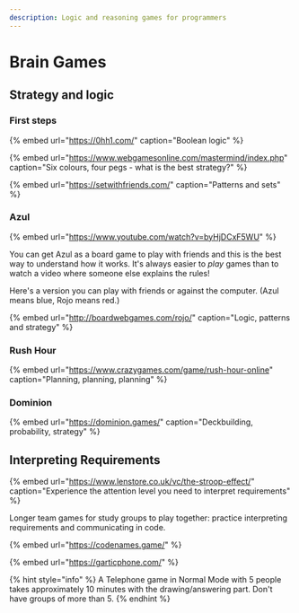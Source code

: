 ```yaml
---
description: Logic and reasoning games for programmers
---
```


# Brain Games

## Strategy and logic 

### First steps

{% embed url="https://0hh1.com/" caption="Boolean logic" %}

{% embed url="https://www.webgamesonline.com/mastermind/index.php" caption="Six colours, four pegs - what is the best strategy?" %}

{% embed url="https://setwithfriends.com/" caption="Patterns and sets" %}

### Azul

{% embed url="https://www.youtube.com/watch?v=byHjDCxF5WU" %}

You can get Azul as a board game to play with friends and this is the best way to understand how it works. It's always easier to _play_ games than to watch a video where someone else explains the rules!

Here's a version you can play with friends or against the computer. \(Azul means blue, Rojo means red.\)

{% embed url="http://boardwebgames.com/rojo/" caption="Logic, patterns and strategy" %}

### Rush Hour

{% embed url="https://www.crazygames.com/game/rush-hour-online" caption="Planning, planning, planning" %}

### Dominion

{% embed url="https://dominion.games/" caption="Deckbuilding, probability, strategy" %}

## Interpreting Requirements 

{% embed url="https://www.lenstore.co.uk/vc/the-stroop-effect/" caption="Experience the attention level you need to interpret requirements" %}

Longer team games for study groups to play together: practice interpreting requirements and communicating in code.

{% embed url="https://codenames.game/" %}

{% embed url="https://garticphone.com/" %}

{% hint style="info" %}
A Telephone game in Normal Mode with 5 people takes approximately 10 minutes with the drawing/answering part. Don't have groups of more than 5.
{% endhint %}



